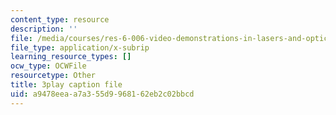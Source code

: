 ```yaml
---
content_type: resource
description: ''
file: /media/courses/res-6-006-video-demonstrations-in-lasers-and-optics-spring-2008/a9478eeaa7a355d9968162eb2c02bbcd_4YPxRTFxy2A.vtt
file_type: application/x-subrip
learning_resource_types: []
ocw_type: OCWFile
resourcetype: Other
title: 3play caption file
uid: a9478eea-a7a3-55d9-9681-62eb2c02bbcd
---
```

